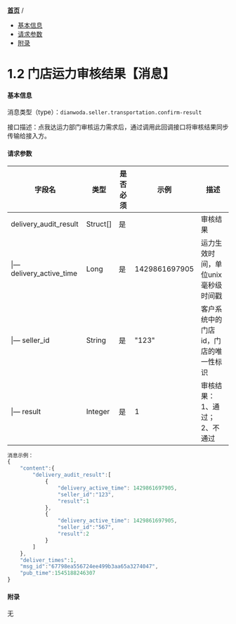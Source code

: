 [**首页**](https://open.dianwoda.com/) /

- <a href="#基本信息">基本信息</a>
- <a href="#请求参数">请求参数</a>
- <a href="#附录">附录</a>


# 1.2 门店运力审核结果【消息】

#### 基本信息

消息类型（type）：`dianwoda.seller.transportation.confirm-result`

接口描述：点我达运力部门审核运力需求后，通过调用此回调接口将审核结果同步传输给接入方。


#### 请求参数
字段名 | 类型 | 是否必须 | 示例 | 描述
---|---|---|---|---
delivery\_audit\_result|Struct[]|是||审核结果
&#124;— delivery\_active\_time | Long | 是 | 1429861697905 | 运力生效时间，单位unix毫秒级时间戳
&#124;— seller_id | String | 是 | "123" | 客户系统中的门店id，门店的唯一性标识
&#124;— result | Integer | 是 | 1 | 审核结果：1、通过；2、不通过


```javascript
消息示例：
{
	"content":{
		"delivery_audit_result":[
			{
				"delivery_active_time": 1429861697905,
				"seller_id":"123",
				"result":1
			},
			{
				"delivery_active_time": 1429861697905,
				"seller_id":"567",
				"result":2
			}
		]
	},
	"deliver_times":1,
	"msg_id":"67798ea556724ee499b3aa65a3274047",
	"pub_time":1545188246307
}
```

#### 附录
无
